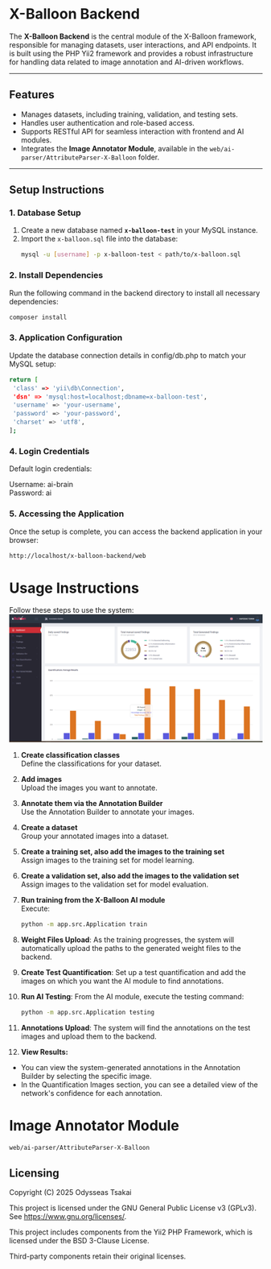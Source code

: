 # X-Balloon Backend

The **X-Balloon Backend** is the central module of the X-Balloon framework, responsible for managing datasets, user
interactions, and API endpoints. It is built using the PHP Yii2 framework and provides a robust infrastructure for
handling data related to image annotation and AI-driven workflows.

---

## Features

- Manages datasets, including training, validation, and testing sets.
- Handles user authentication and role-based access.
- Supports RESTful API for seamless interaction with frontend and AI modules.
- Integrates the **Image Annotator Module**, available in the `web/ai-parser/AttributeParser-X-Balloon` folder.

---

## Setup Instructions

### 1. Database Setup

1. Create a new database named **`x-balloon-test`** in your MySQL instance.
2. Import the `x-balloon.sql` file into the database:
   ```bash
   mysql -u [username] -p x-balloon-test < path/to/x-balloon.sql
   ```

### 2. Install Dependencies

Run the following command in the backend directory to install all necessary dependencies:

   ```bash
composer install
 ```

### 3. Application Configuration

Update the database connection details in config/db.php to match your MySQL setup:

   ```bash
return [
    'class' => 'yii\db\Connection',
    'dsn' => 'mysql:host=localhost;dbname=x-balloon-test',
    'username' => 'your-username',
    'password' => 'your-password',
    'charset' => 'utf8',
];
 ```

### 4. Login Credentials

Default login credentials:

Username: ai-brain <br/>
Password: ai

### 5. Accessing the Application

Once the setup is complete, you can access the backend application in your browser:

   ```bash
http://localhost/x-balloon-backend/web
```

# Usage Instructions

Follow these steps to use the system:
![img.png](img.png)

1. **Create classification classes**  
   Define the classifications for your dataset.

2. **Add images**  
   Upload the images you want to annotate.

3. **Annotate them via the Annotation Builder**  
   Use the Annotation Builder to annotate your images.

4. **Create a dataset**  
   Group your annotated images into a dataset.

5. **Create a training set, also add the images to the training set**  
   Assign images to the training set for model learning.

6. **Create a validation set, also add the images to the validation set**  
   Assign images to the validation set for model evaluation.

7. **Run training from the X-Balloon AI module**  
   Execute:
    ```bash
    python -m app.src.Application train
    ```

8. **Weight Files Upload**: As the training progresses, the system will automatically upload the paths to the generated weight files to the backend.
9. **Create Test Quantification**: Set up a test quantification and add the images on which you want the AI module to find annotations.
10. **Run AI Testing**: From the AI module, execute the testing command:
    ```bash
    python -m app.src.Application testing
    ```
11. **Annotations Upload**: The system will find the annotations on the test images and upload them to the backend.    

12. **View Results:**
  - You can view the system-generated annotations in the Annotation Builder by selecting the specific image.
  - In the Quantification Images section, you can see a detailed view of the network's confidence for each annotation.

# Image Annotator Module

```bash
web/ai-parser/AttributeParser-X-Balloon
```

## Licensing
Copyright (C) 2025 Odysseas Tsakai

This project is licensed under the GNU General Public License v3 (GPLv3).
See <https://www.gnu.org/licenses/>.

This project includes components from the Yii2 PHP Framework,
which is licensed under the BSD 3-Clause License.

Third-party components retain their original licenses.
